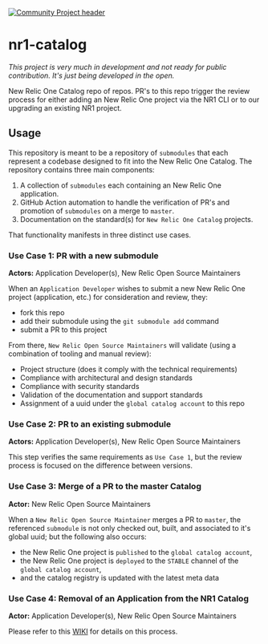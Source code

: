 
[![Community Project header](https://github.com/newrelic/open-source-office/raw/master/examples/categories/images/Community_Project.png)](https://github.com/newrelic/open-source-office/blob/master/examples/categories/index.md#category-community-project)

# nr1-catalog

_This project is very much in development and not ready for public contribution. It's just being developed in the open._

New Relic One Catalog repo of repos. PR's to this repo  trigger the review process for either adding an New Relic One project via the NR1 CLI or to our upgrading an existing NR1 project.

## Usage

This repository is meant to be a repository of `submodules` that each represent a codebase designed to fit into the New Relic One Catalog. The repository contains three main components:

1. A collection of `submodules` each containing an New Relic One application.
2. GitHub Action automation to handle the verification of PR's and promotion of `submodules` on a merge to `master`.
3. Documentation on the standard(s) for `New Relic One Catalog` projects.

That functionality manifests in three distinct use cases.

### Use Case 1: PR with a new submodule

__Actors:__ Application Developer(s), New Relic Open Source Maintainers

When an `Application Developer` wishes to submit a new New Relic One project (application, etc.) for consideration and review, they:

- fork this repo
- add their submodule using the `git submodule add` command
- submit a PR to this project

From there, `New Relic Open Source Maintainers` will validate (using a combination of tooling and manual review):

- Project structure (does it comply with the technical requirements)
- Compliance with architectural and design standards
- Compliance with security standards
- Validation of the documentation and support standards
- Assignment of a uuid under the `global catalog account` to this repo

### Use Case 2: PR to an existing submodule

__Actors:__ Application Developer(s), New Relic Open Source Maintainers

This step verifies the same requirements as `Use Case 1`, but the review process is focused on the difference between versions.

### Use Case 3: Merge of a PR to the master Catalog

__Actor:__ New Relic Open Source Maintainers

When a `New Relic Open Source Maintainer` merges a PR to `master`, the referenced `submodule` is not only checked out, built, and associated to it's global uuid; but the following also occurs:

- the New Relic One project is `published` to the `global catalog account`,
- the New Relic One project is `deployed` to the `STABLE` channel of the `global catalog account`,
- and the catalog registry is updated with the latest meta data

### Use Case 4: Removal of an Application from the NR1 Catalog

__Actor:__ Application Developer(s), New Relic Open Source Maintainers

Please refer to this [WIKI](https://github.com/newrelic/nr1-catalog/wiki/New-Relic-One-App-Catalog-How-To-Guide#removing-an-app-from-the-nr1-catalog) for details on this process.
